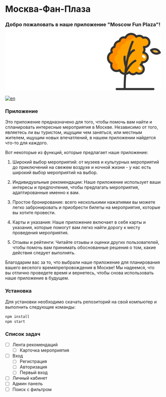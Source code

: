 # Москва-Фан-Плаза

### Добро пожаловать в наше приложение "Moscow Fun Plaza"!

![logo](frontend/src/img/Logo.svg)

[![en](https://img.shields.io/badge/lang-en-red.svg)](https://github.com/DimDimich-creator/Moscow-Fun-Plaza)
### Приложение
Это приложение предназначено для того, чтобы помочь вам найти и спланировать интересные мероприятия в Москве. Независимо от того, являетесь ли вы туристом, ищущим чем заняться, или местным жителем, ищущим новых впечатлений, в нашем приложении найдется что-то для каждого.

Вот некоторые из функций, которые предлагает наше приложение:

1. Широкий выбор мероприятий: от музеев и культурных мероприятий до приключений на свежем воздухе и ночной жизни - у нас есть широкий выбор мероприятий на выбор.

2. Индивидуальные рекомендации: Наше приложение использует ваши интересы и предпочтения, чтобы предлагать мероприятия, адаптированные именно к вам.

3. Простое бронирование: всего несколькими нажатиями вы можете легко забронировать и приобрести билеты на мероприятия, которые вы хотите провести.

4. Карты и указания: Наше приложение включает в себя карты и указания, которые помогут вам легко найти дорогу к месту проведения мероприятия.

5. Отзывы и рейтинги: Читайте отзывы и оценки других пользователей, чтобы помочь вам принимать обоснованные решения о том, какие действия следует выполнять.

Благодарим вас за то, что выбрали наше приложение для планирования вашего веселого времяпрепровождения в Москве! Мы надеемся, что вы отлично проведете время и вернетесь, чтобы снова использовать наше приложение в будущем.

### Установка

Для установки необходимо скачать репозиторий на свой компьютер и выполнить следующие команды:
```
npm install
npm start
```

### Список задач

- [ ] Лента рекомендаций
    - [ ] Карточка мероприятия

- [ ] Вход
    - [ ] Регистрация
    - [ ] Авторизация
    - [ ] Первый вход
- [ ] Личный кабинет
- [ ] Админ панель
- [ ] Поиск с фильтром
